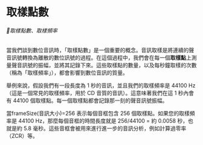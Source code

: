 # 取樣點數
###### 🌟取樣點數、取樣頻率
當我們談到數位音訊時，「取樣點數」是一個重要的概念。音訊取樣是將連續的聲音訊號轉換為離散的數位訊號的過程。在這個過程中，我們會在每一個**取樣點**上測量聲音訊號的振幅，並將其記錄下來。這些取樣點的數量，以及每秒鐘取樣的次數（稱為「取樣頻率」），都會影響到數位音訊的質量。

舉例來說，假設我們有一段長度為 1 秒的音訊，並且我們的取樣頻率是 44100 Hz（這是一個常見的取樣頻率，用於 CD 音質的音訊）。這意味著我們在這 1 秒內會有 44100 個取樣點。每一個取樣點都會記錄那一刻的聲音訊號振幅。

當frameSize(音訊大小)=256 表示每個音框包含 256 個取樣點。如果您的取樣頻率是 44100 Hz，那麼每個音框的時間長度就是 256/44100 = 約 0.0058 秒，也就是約 5.8 毫秒。這些音框會被用來進行進一步的音訊分析，例如計算過零率（ZCR）等。

